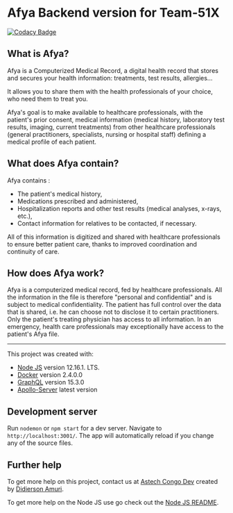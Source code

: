 # Afya Backend version for Team-51X

[![Codacy Badge](https://api.codacy.com/project/badge/Grade/794817df7f4348a99388bfb1162fdd51)](https://app.codacy.com/gh/BuildForSDGCohort2/Team-51X-Backend?utm_source=github.com&utm_medium=referral&utm_content=BuildForSDGCohort2/Team-51X-Backend&utm_campaign=Badge_Grade_Settings)

## What is Afya?
Afya is a Computerized Medical Record, a digital health record that stores and secures your health information: treatments, test results, allergies...

It allows you to share them with the health professionals of your choice, who need them to treat you.

Afya's goal is to make available to healthcare professionals, with the patient's prior consent, medical information (medical history, laboratory test results, imaging, current treatments) from other healthcare professionals (general practitioners, specialists, nursing or hospital staff) defining a medical profile of each patient.

## What does Afya contain?
Afya contains :

- The patient's medical history,
- Medications prescribed and administered,
- Hospitalization reports and other test results (medical analyses, x-rays, etc.),
- Contact information for relatives to be contacted, if necessary.

All of this information is digitized and shared with healthcare professionals to ensure better patient care, thanks to improved coordination and continuity of care.

## How does Afya work?
Afya is a computerized medical record, fed by healthcare professionals. All the information in the file is therefore "personal and confidential" and is subject to medical confidentiality. The patient has full control over the data that is shared, i.e. he can choose not to disclose it to certain practitioners. Only the patient's treating physician has access to all information. In an emergency, health care professionals may exceptionally have access to the patient's Afya file.

----------------------------------

This project was created with:
- [Node JS](https://nodejs.org/fr/) version 12.16.1. LTS.
- [Docker](https://graphql.org/) version 2.4.0.0
- [GraphQL]() version 15.3.0
- [Apollo-Server]() latest version

## Development server

Run `nodemon` or `npm start` for a dev server. Navigate to `http://localhost:3001/`. The app will automatically reload if you change any of the source files.

## Further help

To get more help on this project, contact us at [Astech Congo Dev](https://astechcongo.com/contact) created by [Didierson Amuri](https://github.com/Didierson).

To get more help on the Node JS use go check out the [Node JS README](https://github.com/nodejs/node/blob/master/README.md).
